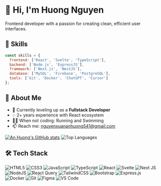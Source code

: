 # 👋 Hi, I'm Huong Nguyen

Frontend developer with a passion for creating clean, efficient user interfaces.

## 💼 Skills

```javascript
const skills = {
  frontend: ['React', 'Svelte', 'TypeScript'],
  backend: ['Node.js', 'ExpressJS'],
  framework: ['Next.js', 'NestJS'],
  database: ['MySQL', 'Firebase', 'PostgreSQL'],
  tools: ['Git', 'Docker', 'ChatGPT', 'Cursor']
};
```

## 🚀 About Me

- 🌱 Currently leveling up as a **Fullstack Developer**
- 💡 2+ years experience with React ecosystem
- 🏊‍♀️ When not coding: Running and Swimming
- 📫 Reach me: [nguyenxuananhuong541@gmail.com](mailto:nguyenxuananhuong541@gmail.com)

[![An Huong's GitHub stats](https://github-readme-stats.vercel.app/api?username=anhuong541)](https://github.com/anuraghazra/github-readme-stats)
![Top Languages](https://github-readme-stats.vercel.app/api/top-langs/?username=anhuong541&layout=compact)

## 🛠️ Tech Stack

![HTML5](https://img.shields.io/badge/html5-%23E34F26.svg?style=for-the-badge&logo=html5&logoColor=white)
![CSS3](https://img.shields.io/badge/css3-%231572B6.svg?style=for-the-badge&logo=css3&logoColor=white)
![JavaScript](https://img.shields.io/badge/javascript-%23323330.svg?style=for-the-badge&logo=javascript&logoColor=%23F7DF1E)
![TypeScript](https://img.shields.io/badge/typescript-%23007ACC.svg?style=for-the-badge&logo=typescript&logoColor=white)
![React](https://img.shields.io/badge/react-%2320232a.svg?style=for-the-badge&logo=react&logoColor=%2361DAFB)
![Svelte](https://img.shields.io/badge/svelte-%23f1413d.svg?style=for-the-badge&logo=svelte&logoColor=white)
![Next JS](https://img.shields.io/badge/Next-black?style=for-the-badge&logo=next.js&logoColor=white)
![NodeJS](https://img.shields.io/badge/node.js-6DA55F?style=for-the-badge&logo=node.js&logoColor=white)
![React Query](https://img.shields.io/badge/-React%20Query-FF4154?style=for-the-badge&logo=react%20query&logoColor=white)
![TailwindCSS](https://img.shields.io/badge/tailwindcss-%2338B2AC.svg?style=for-the-badge&logo=tailwind-css&logoColor=white)
![Bootstrap](https://img.shields.io/badge/bootstrap-%238511FA.svg?style=for-the-badge&logo=bootstrap&logoColor=white)
![Express.js](https://img.shields.io/badge/express.js-%23404d59.svg?style=for-the-badge&logo=express&logoColor=%2361DAFB)
![Docker](https://img.shields.io/badge/docker-%230db7ed.svg?style=for-the-badge&logo=docker&logoColor=white)
![Git](https://img.shields.io/badge/git-%23F05033.svg?style=for-the-badge&logo=git&logoColor=white)
![Figma](https://img.shields.io/badge/figma-%23F24E1E.svg?style=for-the-badge&logo=figma&logoColor=white)
![VS Code](https://img.shields.io/badge/Visual%20Studio%20Code-0078d7.svg?style=for-the-badge&logo=visual-studio-code&logoColor=white)
